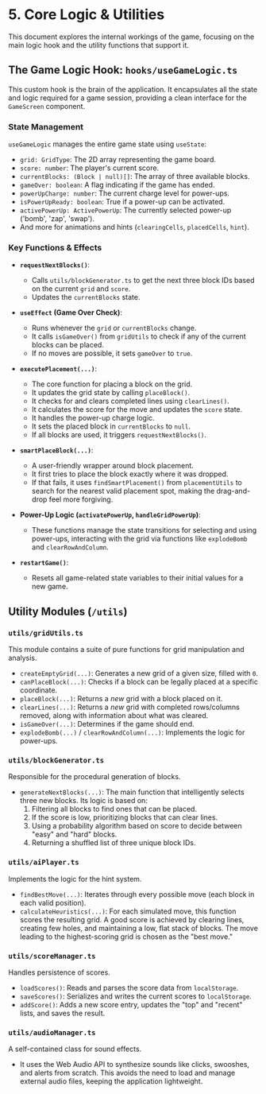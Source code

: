 
# 5. Core Logic & Utilities

This document explores the internal workings of the game, focusing on the main logic hook and the utility functions that support it.

## The Game Logic Hook: `hooks/useGameLogic.ts`

This custom hook is the brain of the application. It encapsulates all the state and logic required for a game session, providing a clean interface for the `GameScreen` component.

### State Management
`useGameLogic` manages the entire game state using `useState`:
- `grid: GridType`: The 2D array representing the game board.
- `score: number`: The player's current score.
- `currentBlocks: (Block | null)[]`: The array of three available blocks.
- `gameOver: boolean`: A flag indicating if the game has ended.
- `powerUpCharge: number`: The current charge level for power-ups.
- `isPowerUpReady: boolean`: True if a power-up can be activated.
- `activePowerUp: ActivePowerUp`: The currently selected power-up ('bomb', 'zap', 'swap').
- And more for animations and hints (`clearingCells`, `placedCells`, `hint`).

### Key Functions & Effects

- **`requestNextBlocks()`**:
  - Calls `utils/blockGenerator.ts` to get the next three block IDs based on the current `grid` and `score`.
  - Updates the `currentBlocks` state.

- **`useEffect` (Game Over Check)**:
  - Runs whenever the `grid` or `currentBlocks` change.
  - It calls `isGameOver()` from `gridUtils` to check if any of the current blocks can be placed.
  - If no moves are possible, it sets `gameOver` to `true`.

- **`executePlacement(...)`**:
  - The core function for placing a block on the grid.
  - It updates the grid state by calling `placeBlock()`.
  - It checks for and clears completed lines using `clearLines()`.
  - It calculates the score for the move and updates the `score` state.
  - It handles the power-up charge logic.
  - It sets the placed block in `currentBlocks` to `null`.
  - If all blocks are used, it triggers `requestNextBlocks()`.

- **`smartPlaceBlock(...)`**:
  - A user-friendly wrapper around block placement.
  - It first tries to place the block exactly where it was dropped.
  - If that fails, it uses `findSmartPlacement()` from `placementUtils` to search for the nearest valid placement spot, making the drag-and-drop feel more forgiving.

- **Power-Up Logic (`activatePowerUp`, `handleGridPowerUp`)**:
  - These functions manage the state transitions for selecting and using power-ups, interacting with the grid via functions like `explodeBomb` and `clearRowAndColumn`.

- **`restartGame()`**:
  - Resets all game-related state variables to their initial values for a new game.

## Utility Modules (`/utils`)

### `utils/gridUtils.ts`
This module contains a suite of pure functions for grid manipulation and analysis.
- `createEmptyGrid(...)`: Generates a new grid of a given size, filled with `0`.
- `canPlaceBlock(...)`: Checks if a block can be legally placed at a specific coordinate.
- `placeBlock(...)`: Returns a *new* grid with a block placed on it.
- `clearLines(...)`: Returns a *new* grid with completed rows/columns removed, along with information about what was cleared.
- `isGameOver(...)`: Determines if the game should end.
- `explodeBomb(...)` / `clearRowAndColumn(...)`: Implements the logic for power-ups.

### `utils/blockGenerator.ts`
Responsible for the procedural generation of blocks.
- `generateNextBlocks(...)`: The main function that intelligently selects three new blocks. Its logic is based on:
  1. Filtering all blocks to find ones that can be placed.
  2. If the score is low, prioritizing blocks that can clear lines.
  3. Using a probability algorithm based on score to decide between "easy" and "hard" blocks.
  4. Returning a shuffled list of three unique block IDs.

### `utils/aiPlayer.ts`
Implements the logic for the hint system.
- `findBestMove(...)`: Iterates through every possible move (each block in each valid position).
- `calculateHeuristics(...)`: For each simulated move, this function scores the resulting grid. A good score is achieved by clearing lines, creating few holes, and maintaining a low, flat stack of blocks. The move leading to the highest-scoring grid is chosen as the "best move."

### `utils/scoreManager.ts`
Handles persistence of scores.
- `loadScores()`: Reads and parses the score data from `localStorage`.
- `saveScores()`: Serializes and writes the current scores to `localStorage`.
- `addScore()`: Adds a new score entry, updates the "top" and "recent" lists, and saves the result.

### `utils/audioManager.ts`
A self-contained class for sound effects.
- It uses the Web Audio API to synthesize sounds like clicks, swooshes, and alerts from scratch. This avoids the need to load and manage external audio files, keeping the application lightweight.
